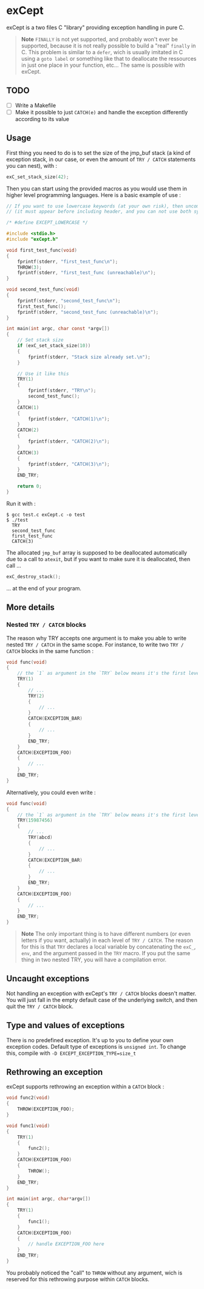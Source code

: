 # exCept

exCept is a two files C "library" providing exception handling in pure C.

> **Note**
> `FINALLY` is not yet supported, and probably won't ever be supported, because it is not really possible to build a "real" `finally` in C. This problem is similar to a `defer`, wich is usually imitated in C using a `goto label` or something like that to deallocate the ressources in just one place in your function, etc... The same is possible with exCept.

## TODO

- [ ] Write a Makefile
- [ ] Make it possible to just `CATCH(e)` and handle the exception differently according to its value

## Usage

First thing you need to do is to set the size of the jmp_buf stack (a kind of exception stack, in our case, or even the amount of `TRY / CATCH` statements you can nest), with :

```c
exC_set_stack_size(42);
```

Then you can start using the provided macros as you would use them in higher level programming languages. Here is a basic example of use :

```c
// If you want to use lowercase keywords (at your own risk), then uncomment the following line
// (it must appear before including header, and you can not use both syntaxes in the same time)

/* #define EXCEPT_LOWERCASE */

#include <stdio.h>
#include "exCept.h"

void first_test_func(void)
{
    fprintf(stderr, "first_test_func\n");
    THROW(3);
    fprintf(stderr, "first_test_func (unreachable)\n");
}

void second_test_func(void)
{
    fprintf(stderr, "second_test_func\n");
    first_test_func();
    fprintf(stderr, "second_test_func (unreachable)\n");
}

int main(int argc, char const *argv[])
{
    // Set stack size
    if (exC_set_stack_size(10))
    {
        fprintf(stderr, "Stack size already set.\n");
    }

    // Use it like this
    TRY(1)
    {
        fprintf(stderr, "TRY\n");
        second_test_func();
    }
    CATCH(1)
    {
        fprintf(stderr, "CATCH(1)\n");
    }
    CATCH(2)
    {
        fprintf(stderr, "CATCH(2)\n");
    }
    CATCH(3)
    {
        fprintf(stderr, "CATCH(3)\n");
    }
    END_TRY;

    return 0;
}
```

Run it with :

```shell
$ gcc test.c exCept.c -o test
$ ./test
  TRY
  second_test_func
  first_test_func
  CATCH(3)
```

The allocated `jmp_buf` array is supposed to be deallocated automatically due to a call to `atexit`, but if you want to make sure it is deallocated, then call ...

```c
exC_destroy_stack();
```

... at the end of your program.

## More details

### Nested `TRY / CATCH` blocks

The reason why TRY accepts one argument is to make you able to write nested `TRY / CATCH` in the same scope. For instance, to write two `TRY / CATCH` blocks in the same function :

```c
void func(void)
{
    // the `1` as argument in the `TRY` below means it's the first level of `TRY / CATCH` in this scope
    TRY(1) 
    {
        // ...
        TRY(2)
        {
            // ...
        }
        CATCH(EXCEPTION_BAR)
        {
            // ...
        }
        END_TRY;
    }
    CATCH(EXCEPTION_FOO)
    {
        // ...
    }
    END_TRY;
}
```

Alternatively, you could even write :

```c
void func(void)
{
    // the `1` as argument in the `TRY` below means it's the first level of `TRY / CATCH` in this scope
    TRY(15987456) 
    {
        // ...
        TRY(abcd)
        {
            // ...
        }
        CATCH(EXCEPTION_BAR)
        {
            // ...
        }
        END_TRY;
    }
    CATCH(EXCEPTION_FOO)
    {
        // ...
    }
    END_TRY;
}
```

> **Note**
> The only important thing is to have different numbers (or even letters if you want, actually) in each level of `TRY / CATCH`. The reason for this is that `TRY` declares a local variable by concatenating the `exC_`, `env`, and the argument passed in the `TRY` macro. If you put the same thing in two nested TRY, you will have a compilation error.

## Uncaught exceptions

Not handling an exception with exCept's `TRY / CATCH` blocks doesn't matter. You will just fall in the empty default case of the underlying switch, and then quit the `TRY / CATCH` block.

## Type and values of exceptions

There is no predefined exception. It's up to you to define your own exception codes. Default type of exceptions is `unsigned int`. To change this, compile with `-D EXCEPT_EXCEPTION_TYPE=size_t`

## Rethrowing an exception

exCept supports rethrowing an exception within a `CATCH` block :

```c
void func2(void)
{
    THROW(EXCEPTION_FOO);
}

void func1(void)
{
    TRY(1)
    {
        func2();
    }
    CATCH(EXCEPTION_FOO)
    {
        THROW();
    }
    END_TRY;
}

int main(int argc, char*argv[])
{
    TRY(1)
    {
        func1();
    }
    CATCH(EXCEPTION_FOO)
    {
        // handle EXCEPTION_FOO here
    }
    END_TRY;
}
```

You probably noticed the "call" to `THROW` without any argument, wich is reserved for this rethrowing purpose within `CATCH` blocks.
